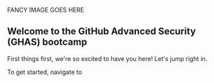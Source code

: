 FANCY IMAGE GOES HERE

## Welcome to the GitHub Advanced Security (GHAS) bootcamp
First things first, we're so excited to have you here!  Let's jump right in.  

To get started, navigate to 
